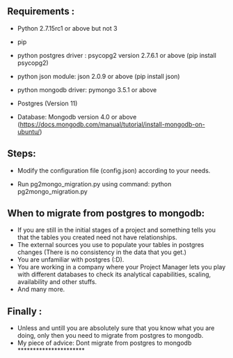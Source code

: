 Requirements :
--------------

* Python 2.7.15rc1 or above but not 3

* pip

* python postgres driver : psycopg2 version 2.7.6.1 or above   (pip install psycopg2)

* python json module: json 2.0.9 or above (pip install json)

* python mongodb driver: pymongo 3.5.1 or above 

* Postgres (Version 11)

* Database: Mongodb version 4.0 or above (https://docs.mongodb.com/manual/tutorial/install-mongodb-on-ubuntu/)


Steps:
------

* Modify the configuration file (config.json) according to your needs.

* Run pg2mongo_migration.py using command: python pg2mongo_migration.py


When to migrate from postgres to mongodb:
----------------------------------------

* If you are still in the initial stages of a project and something tells you that the tables you created need not have relationships.
* The external sources you use to populate your tables in postgres changes (There is no consistency in the data that you get.)
* You are unfamiliar with postgres (:D).
* You are working in a company where your Project Manager lets you play with different databases to check its analytical capabilities, scaling, availability and other stuffs.
* And many more.

Finally :
---------

* Unless and untill you are absolutely sure that you know what you are doing, only then you need to migrate from postgres to mongodb.
* My piece of advice: Dont migrate from postgres to mongodb **********************
